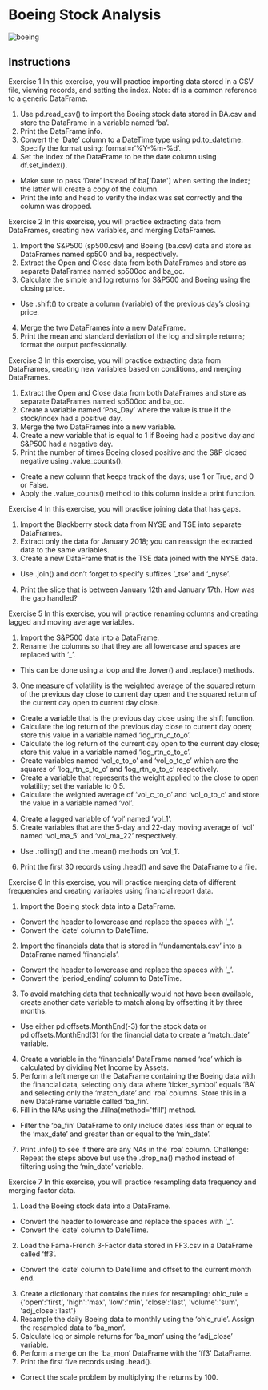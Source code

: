 # Boeing Stock Analysis

![boeing](https://github.com/cbake105/Python_Stock_Analysis/assets/133677209/eb22c068-b320-41dd-8a67-57b4f90591f0)

## Instructions 

Exercise 1
In this exercise, you will practice importing data stored in a CSV file, viewing records, and setting the index. Note: df is a common reference to a generic DataFrame.
1. Use pd.read_csv() to import the Boeing stock data stored in BA.csv and store the DataFrame in a variable named ‘ba’.
2. Print the DataFrame info.
3. Convert the ‘Date’ column to a DateTime type using pd.to_datetime.
Specify the format using: format=r‘%Y-%m-%d’.
4. Set the index of the DataFrame to be the date column using df.set_index().
- Make sure to pass ‘Date’ instead of ba['Date'] when setting the index; the latter will create a copy of the column.
- Print the info and head to verify the index was set correctly and the column was dropped.

Exercise 2
In this exercise, you will practice extracting data from DataFrames, creating new variables, and merging DataFrames.
1. Import the S&P500 (sp500.csv) and Boeing (ba.csv) data and store as DataFrames named sp500 and ba, respectively.
2. Extract the Open and Close data from both DataFrames and store as separate DataFrames named sp500oc and ba_oc.
3. Calculate the simple and log returns for S&P500 and Boeing using the closing price.
- Use .shift() to create a column (variable) of the previous day’s closing price.
4. Merge the two DataFrames into a new DataFrame.
5. Print the mean and standard deviation of the log and simple returns; format the output professionally.

Exercise 3
In this exercise, you will practice extracting data from DataFrames, creating new variables based on conditions, and merging DataFrames.
1. Extract the Open and Close data from both DataFrames and store as separate DataFrames named sp500oc and ba_oc.
2. Create a variable named ‘Pos_Day’ where the value is true if the stock/index had a positive day.
3. Merge the two DataFrames into a new variable.
4. Create a new variable that is equal to 1 if Boeing had a positive day and S&P500 had a negative day.
5. Print the number of times Boeing closed positive and the S&P closed negative using .value_counts().
- Create a new column that keeps track of the days; use 1 or True, and 0 or False.
- Apply the .value_counts() method to this column inside a print function.


Exercise 4
In this exercise, you will practice joining data that has gaps.
1. Import the Blackberry stock data from NYSE and TSE into separate DataFrames.
2. Extract only the data for January 2018; you can reassign the extracted data to the same variables.
3. Create a new DataFrame that is the TSE data joined with the NYSE data.
- Use .join() and don’t forget to specify suffixes ‘_tse’ and ‘_nyse’.
4. Print the slice that is between January 12th and January 17th. How was the gap handled?

Exercise 5
In this exercise, you will practice renaming columns and creating lagged and moving average variables.
1. Import the S&P500 data into a DataFrame.
2. Rename the columns so that they are all lowercase and spaces are replaced with ‘_’.
- This can be done using a loop and the .lower() and .replace() methods.
3. One measure of volatility is the weighted average of the squared return of the previous day close to current day open and the squared return of the current day open to current day close.
- Create a variable that is the previous day close using the shift function.
- Calculate the log return of the previous day close to current day open; store this value in a variable named ‘log_rtn_c_to_o’.
- Calculate the log return of the current day open to the current day close; store this value in a variable named ‘log_rtn_o_to_c’.
- Create variables named ‘vol_c_to_o’ and ‘vol_o_to_c’ which are the squares of ‘log_rtn_c_to_o’ and ‘log_rtn_o_to_c’ respectively.
- Create a variable that represents the weight applied to the close to open volatility; set the variable to 0.5.
- Calculate the weighted average of ‘vol_c_to_o’ and ‘vol_o_to_c’ and store the value in a variable named ‘vol’.
4. Create a lagged variable of ‘vol’ named ‘vol_1’.
5. Create variables that are the 5-day and 22-day moving average of ‘vol’ named ‘vol_ma_5’ and ‘vol_ma_22’ respectively.
- Use .rolling() and the .mean() methods on ‘vol_1’.
6. Print the first 30 records using .head() and save the DataFrame to a file.

Exercise 6
In this exercise, you will practice merging data of different frequencies and creating variables using financial report data.
1. Import the Boeing stock data into a DataFrame.
- Convert the header to lowercase and replace the spaces with ‘_’.
- Convert the ‘date’ column to DateTime.
2. Import the financials data that is stored in ‘fundamentals.csv’ into a DataFrame named ‘financials’.
- Convert the header to lowercase and replace the spaces with ‘_’.
- Convert the ‘period_ending’ column to DateTime.
3. To avoid matching data that technically would not have been available, create another date variable to match along by offsetting it by three months.
- Use either pd.offsets.MonthEnd(-3) for the stock data or pd.offsets.MonthEnd(3) for the financial data to create a ‘match_date’ variable.
4. Create a variable in the ‘financials’ DataFrame named ‘roa’ which is calculated by dividing Net Income by Assets.
5. Perform a left merge on the DataFrame containing the Boeing data with the financial data, selecting only data where ‘ticker_symbol’ equals ‘BA’ and selecting only the ‘match_date’ and ‘roa’ columns. Store this in a new DataFrame variable called ‘ba_fin’.
6. Fill in the NAs using the .fillna(method='ffill') method.
- Filter the ‘ba_fin’ DataFrame to only include dates less than or equal to the ‘max_date’ and greater than or equal to the ‘min_date’.
7. Print .info() to see if there are any NAs in the ‘roa’ column. Challenge: Repeat the steps above but use the .drop_na() method instead of filtering using the ‘min_date’ variable.

Exercise 7
In this exercise, you will practice resampling data frequency and merging factor data.
1. Load the Boeing stock data into a DataFrame.
- Convert the header to lowercase and replace the spaces with ‘_’.
- Convert the ‘date’ column to DateTime.
2. Load the Fama-French 3-Factor data stored in FF3.csv in a DataFrame called ‘ff3’.
- Convert the ‘date’ column to DateTime and offset to the current month end.
3. Create a dictionary that contains the rules for resampling: ohlc_rule = {'open':'first', 'high':'max', 'low':'min', 'close':'last', 'volume':'sum', 'adj_close':'last'}
4. Resample the daily Boeing data to monthly using the ‘ohlc_rule’. Assign the resampled data to ‘ba_mon’.
5. Calculate log or simple returns for ‘ba_mon’ using the ‘adj_close’ variable.
6. Perform a merge on the ‘ba_mon’ DataFrame with the ‘ff3’ DataFrame.
7. Print the first five records using .head().
- Correct the scale problem by multiplying the returns by 100.
